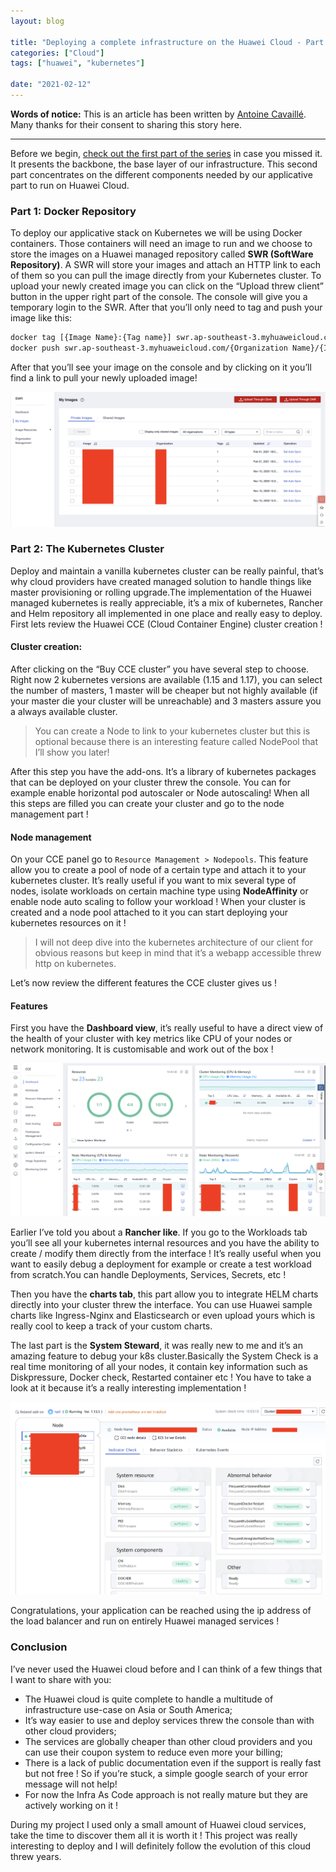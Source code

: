 ```yaml
---
layout: blog

title: "Deploying a complete infrastructure on the Huawei Cloud - Part 2"
categories: ["Cloud"]
tags: ["huawei", "kubernetes"]

date: "2021-02-12"
---
```


**Words of notice:** This is an article has been written by [Antoine Cavaillé](https://github.com/AntoineCavaille). Many
thanks for their consent to sharing this story here.

***

Before we begin, [check out the first part of the series](https://blog.vcz.fr/cloud/2021-02-05-huawei-infrastructure-deployment-part-1) in case you missed it. It presents the backbone,
the base layer of our infrastructure. This second part concentrates on the different components needed by our
applicative part to run on Huawei Cloud.

### Part 1: Docker Repository

To deploy our applicative stack on Kubernetes we will be using Docker containers. Those containers will need an image to
run and we choose to store the images on a Huawei managed repository called **SWR (SoftWare Repository)**. A SWR will
store your images and attach an HTTP link to each of them so you can pull the image directly from your Kubernetes
cluster. To upload your newly created image you can click on the “Upload threw client” button in the upper right part of
the console. The console will give you a temporary login to the SWR. After that you’ll only need to tag and push your
image like this:

```bash
docker tag [{Image Name}:{Tag name}] swr.ap-southeast-3.myhuaweicloud.com/{Organization Name}/{Image Name}:{Tag name}
docker push swr.ap-southeast-3.myhuaweicloud.com/{Organization Name}/{Image Name}:{Tag name}
```

After that you’ll see your image on the console and by clicking on it you’ll find a link to pull your newly uploaded
image!

![SWR](/assets/img/posts/20210205/swr.png)

### Part 2: The Kubernetes Cluster

Deploy and maintain a vanilla kubernetes cluster can be really painful, that’s why cloud providers have created managed
solution to handle things like master provisioning or rolling upgrade.The implementation of the Huawei managed
kubernetes is really appreciable, it’s a mix of kubernetes, Rancher and Helm repository all implemented in one place and
really easy to deploy. First lets review the Huawei CCE (Cloud Container Engine) cluster creation !

#### Cluster creation:
After clicking on the “Buy CCE cluster” you have several step to choose. Right now 2 kubernetes versions are available
(1.15 and 1.17), you can select the number of masters, 1 master will be cheaper but not highly available (if your master
die your cluster will be unreachable) and 3 masters assure you a always available cluster.

> You can create a Node to link to your kubernetes cluster but this is optional because there is an interesting feature
> called NodePool that I’ll show you later!

After this step you have the add-ons. It’s a library of kubernetes packages that can be deployed on your cluster threw
the console. You can for example enable horizontal pod autoscaler or Node autoscaling! When all this steps are filled
you can create your cluster and go to the node management part !

#### Node management

On your CCE panel go to `Resource Management > Nodepools`. This feature allow you to create a pool of node of a certain
type and attach it to your kubernetes cluster. It’s really useful if you want to mix several type of nodes, isolate
workloads on certain machine type using **NodeAffinity** or enable node auto scaling to follow your workload ! When your
cluster is created and a node pool attached to it you can start deploying your kubernetes resources on it !

> I will not deep dive into the kubernetes architecture of our client for obvious reasons but keep in mind that it’s a
> webapp accessible threw http on kubernetes.

Let’s now review the different features the CCE cluster gives us !

#### Features

First you have the **Dashboard view**, it’s really useful to have a direct view of the health of your cluster with key
metrics like CPU of your nodes or network monitoring. It is customisable and work out of the box !

![Dashboard](/assets/img/posts/20210205/dashboard.png)

Earlier I’ve told you about a **Rancher like**. If you go to the Workloads tab you’ll see all your kubernetes internal
resources and you have the ability to create / modify them directly from the interface ! It’s really useful when you
want to easily debug a deployment for example or create a test workload from scratch.You can handle Deployments,
Services, Secrets, etc !

Then you have the **charts tab**, this part allow you to integrate HELM charts directly into your cluster threw the
interface. You can use Huawei sample charts like Ingress-Nginx and Elasticsearch or even upload yours which is really
cool to keep a track of your custom charts.

The last part is the **System Steward**, it was really new to me and it’s an amazing feature to debug your k8s
cluster.Basically the System Check is a real time monitoring of all your nodes, it contain key information such as
Diskpressure, Docker check, Restarted container etc ! You have to take a look at it because it’s a really interesting
implementation !

![System](/assets/img/posts/20210205/system.png)

Congratulations, your application can be reached using the ip address of the load balancer and run on entirely Huawei
managed services !

### Conclusion

I’ve never used the Huawei cloud before and I can think of a few things that I want to share with you:
- The Huawei cloud is quite complete to handle a multitude of infrastructure use-case on Asia or South America;
- It’s way easier to use and deploy services threw the console than with other cloud providers;
- The services are globally cheaper than other cloud providers and you can use their coupon system to reduce even more
  your billing;
- There is a lack of public documentation even if the support is really fast but not free ! So if you’re stuck, a simple
  google search of your error message will not help!
- For now the Infra As Code approach is not really mature but they are actively working on it !

During my project I used only a small amount of Huawei cloud services, take the time to discover them all it is worth it
! This project was really interesting to deploy and I will definitely follow the evolution of this cloud threw years.
